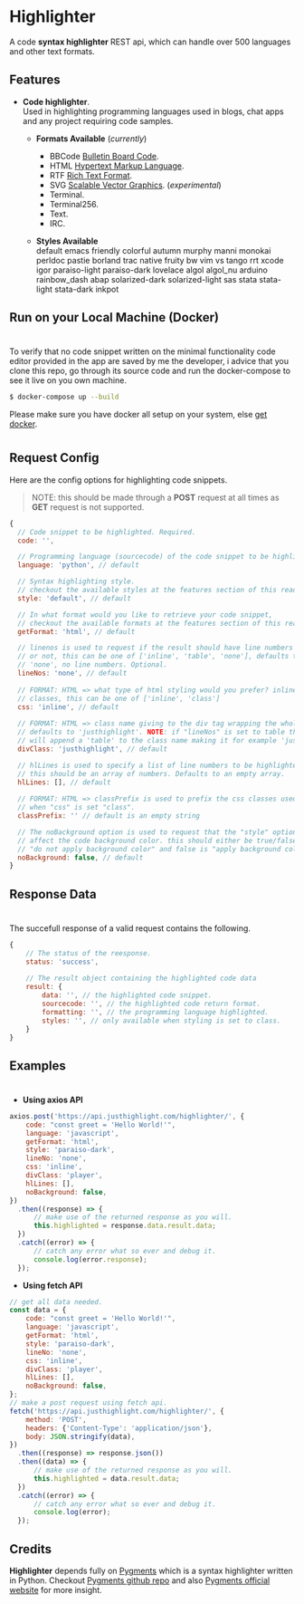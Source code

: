 # Highlighter

A code **syntax highlighter** REST api, which can handle over 500 languages and other text formats.


## Features

* **Code highlighter**.  
Used in highlighting programming languages used in blogs, chat apps and any project requiring code samples.

  * **Formats Available** (_currently_)
    * BBCode [Bulletin Board Code](https://en.wikipedia.org/wiki/BBCode).
    * HTML [Hypertext Markup Language](https://www.w3schools.com/html/html_intro.asp).
    * RTF [Rich Text Format](https://en.wikipedia.org/wiki/Rich_Text_Format).
    * SVG [Scalable Vector Graphics](https://developer.mozilla.org/en-US/docs/Web/SVG). (_experimental_)
    * Terminal.
    * Terminal256.
    * Text.
    * IRC.

  * **Styles Available**  
    default emacs friendly colorful autumn murphy manni monokai perldoc pastie borland trac native fruity bw vim vs tango rrt xcode igor paraiso-light paraiso-dark lovelace algol algol_nu arduino rainbow_dash abap solarized-dark solarized-light sas stata stata-light stata-dark inkpot


## Run on your Local Machine (Docker)
#
To verify that no code snippet written on the minimal functionality code editor provided in the app are saved by me the developer, i advice that you clone this repo, go through its source code and run the docker-compose to see it live on you own machine.

```bash
$ docker-compose up --build
```

Please make sure you have docker all setup on your system, else [get docker](https://docs.docker.com/get-docker/).
#

## Request Config

Here are the config options for highlighting code snippets.  
>NOTE: this should be made through a **POST** request at all times as **GET** request is not supported.

```javascript
{
  // Code snippet to be highlighted. Required.
  code: '',

  // Programming language (sourcecode) of the code snippet to be highlighted. Required. 
  language: 'python', // default

  // Syntax highlighting style.
  // checkout the available styles at the features section of this readme.
  style: 'default', // default

  // In what format would you like to retrieve your code snippet,
  // checkout the available formats at the features section of this readme.
  getFormat: 'html', // default

  // linenos is used to request if the result should have line numbers
  // or not, this can be one of ['inline', 'table', 'none'], defaults to
  // 'none', no line numbers. Optional.
  lineNos: 'none', // default
  
  // FORMAT: HTML => what type of html styling would you prefer? inline css or
  // classes, this can be one of ['inline', 'class']
  css: 'inline', // default
  
  // FORMAT: HTML => class name giving to the div tag wrapping the whole code block
  // defaults to 'justhighlight'. NOTE: if "lineNos" is set to table this
  // will append a 'table' to the class name making it for example 'justhighlighttable'.
  divClass: 'justhighlight', // default

  // hlLines is used to specify a list of line numbers to be highlighted in your code snippet
  // this should be an array of numbers. Defaults to an empty array.
  hlLines: [], // default
  
  // FORMAT: HTML => classPrefix is used to prefix the css classes used
  // when "css" is set "class".
  classPrefix: '' // default is an empty string

  // The noBackground option is used to request that the "style" option selected should not
  // affect the code background color. this should either be true/false, where true is
  // "do not apply background color" and false is "apply background color". 
  noBackground: false, // default
}
```

## Response Data
#
The succefull response of a valid request contains the following.

```javascript
{
    // The status of the reesponse.
    status: 'success',
    
    // The result object containing the highlighted code data
    result: {
        data: '', // the highlighted code snippet.
        sourcecode: '', // the highlighted code return format. 
        formatting: '', // the programming language highlighted.
        styles: '', // only available when styling is set to class.
    }
}
```

## Examples
#
* **Using axios API**

```javascript
axios.post('https://api.justhighlight.com/highlighter/', {
    code: "const greet = 'Hello World!'",
    language: 'javascript',
    getFormat: 'html',
    style: 'paraiso-dark',
    lineNo: 'none',
    css: 'inline',
    divClass: 'player',
    hlLines: [],
    noBackground: false,
})
  .then((response) => {
      // make use of the returned response as you will.
      this.highlighted = response.data.result.data;
  })
  .catch((error) => {
      // catch any error what so ever and debug it.
      console.log(error.response);
  });

```

* **Using fetch API**
```javascript
// get all data needed.
const data = {
    code: "const greet = 'Hello World!'",
    language: 'javascript',
    getFormat: 'html',
    style: 'paraiso-dark',
    lineNo: 'none',
    css: 'inline',
    divClass: 'player',
    hlLines: [],
    noBackground: false,
};
// make a post request using fetch api.
fetch('https://api.justhighlight.com/highlighter/', {
    method: 'POST',
    headers: {'Content-Type': 'application/json'},
    body: JSON.stringify(data),
})
  .then((response) => response.json())
  .then((data) => {
      // make use of the returned response as you will.
      this.highlighted = data.result.data;
  })
  .catch((error) => {
      // catch any error what so ever and debug it.
      console.log(error);
  });
```

## Credits
**Highlighter** depends fully on [Pygments](https://pygments.org/) which is a syntax highlighter written in Python. Checkout [Pygments github repo](https://github.com/pygments/pygments) and also [Pygments official website](https://pygments.org/) for more insight.